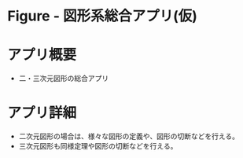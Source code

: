 # Figure - 図形系総合アプリ(仮)

# アプリ概要
* 二・三次元図形の総合アプリ

# アプリ詳細
* 二次元図形の場合は、様々な図形の定義や、図形の切断などを行える。
* 三次元図形も同様定理や図形の切断などを行える。


